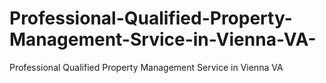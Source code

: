 # Professional-Qualified-Property-Management-Srvice-in-Vienna-VA-
Professional Qualified Property Management Service in Vienna VA 
